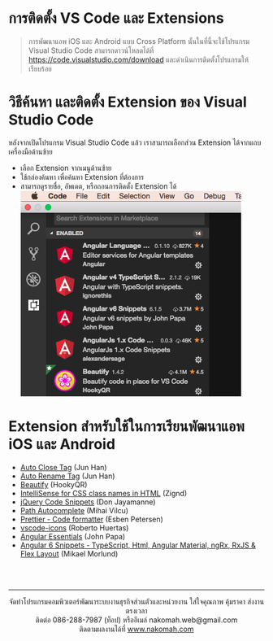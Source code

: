 # การติดตั้ง VS Code และ Extensions
> การพัฒนาแอพ iOS และ Android แบบ Cross Platform นั้นในที่นี้จะใช้โปรแกรม Visual Studio Code
สามารถดาวน์โหลดได้ที่ https://code.visualstudio.com/download และดำเนินการติดตั้งโปรแกรมให้เรียบร้อย

# วิธีค้นหา และติดตั้ง Extension ของ Visual Studio Code
หลังจากเปิดโปรแกรม Visual Studio Code แล้ว เราสามารถเลือกส่วน Extension ได้จากแถบเครื่องมือด้านซ้าย
 - เลือก Extension จากเมนูด้านซ้าย
 - ใช้กล่องค้นหา เพื่อค้นหา Extension ที่ต้องการ
 - สามารถดูรายชื่อ, อัพเดต, หรือถอนการติดตั้ง Extension ได้<br>
![01-scr](images/vscode/01-scr.png)

# Extension สำหรับใช้ในการเรียนพัฒนาแอพ iOS และ Android 
- [Auto Close Tag](https://marketplace.visualstudio.com/items?itemName=formulahendry.auto-close-tag) (Jun Han)
- [Auto Rename Tag](https://marketplace.visualstudio.com/items?itemName=formulahendry.auto-rename-tag) (Jun Han)
- [Beautify](https://marketplace.visualstudio.com/items?itemName=HookyQR.beautify) (HookyQR)
- [IntelliSense for CSS class names in HTML](https://marketplace.visualstudio.com/items?itemName=Zignd.html-css-class-completion) (Zignd)
- [jQuery Code Snippets](https://marketplace.visualstudio.com/items?itemName=donjayamanne.jquerysnippets) (Don Jayamanne)
- [Path Autocomplete](https://marketplace.visualstudio.com/items?itemName=ionutvmi.path-autocomplete) (Mihai Vilcu)
- [Prettier - Code formatter](https://marketplace.visualstudio.com/items?itemName=esbenp.prettier-vscode) (Esben Petersen)
- [vscode-icons](https://marketplace.visualstudio.com/items?itemName=robertohuertasm.vscode-icons) (Roberto Huertas)
- [Angular Essentials](https://marketplace.visualstudio.com/items?itemName=johnpapa.angular-essentials) (John Papa)
- [Angular 6 Snippets - TypeScript, Html, Angular Material, ngRx, RxJS & Flex Layout](https://marketplace.visualstudio.com/items?itemName=Mikael.Angular-BeastCode) (Mikael Morlund)

<br>
<br>

---
<p align="center"> จัดทำโปรแกรมคอมพิวเตอร์พัฒนาระบบงานธุรกิจส่วนตัวและหน่วยงาน ใส่ใจคุณภาพ คุ้มราคา ส่งงานตรงเวลา<br>ติดต่อ 086-288-7987 (ท็อป) หรืออีเมล์    nakomah.web@gmail.com<br>ติดตามผลงานได้ที่ <a href="https://nakomah.com" target="_blank">www.nakomah.com</a></p>